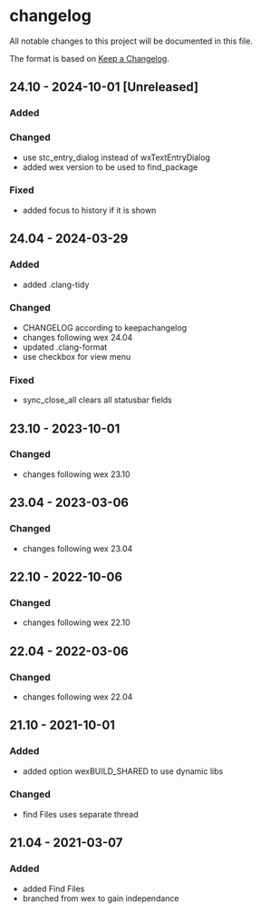 # changelog

All notable changes to this project will be documented in this file.

The format is based on [Keep a Changelog](https://keepachangelog.com/en/1.1.0/).

## 24.10 - 2024-10-01 [Unreleased]

### Added

### Changed

- use stc_entry_dialog instead of wxTextEntryDialog
- added wex version to be used to find_package

### Fixed

- added focus to history if it is shown

## 24.04 - 2024-03-29

### Added

- added .clang-tidy

### Changed

- CHANGELOG according to keepachangelog
- changes following wex 24.04
- updated .clang-format
- use checkbox for view menu

### Fixed

- sync_close_all clears all statusbar fields

## 23.10 - 2023-10-01

### Changed

- changes following wex 23.10

## 23.04 - 2023-03-06

### Changed

- changes following wex 23.04


## 22.10 - 2022-10-06

### Changed

- changes following wex 22.10

## 22.04 - 2022-03-06

### Changed

- changes following wex 22.04

## 21.10 - 2021-10-01

### Added

- added option wexBUILD_SHARED to use dynamic libs

### Changed

- find Files uses separate thread

## 21.04 - 2021-03-07

### Added

- added Find Files
- branched from wex to gain independance
